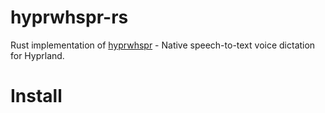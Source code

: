 # hyprwhspr-rs

Rust implementation of [hyprwhspr](https://github.com/goodroot/hyprwhspr) - Native speech-to-text voice dictation for Hyprland.

# Install
